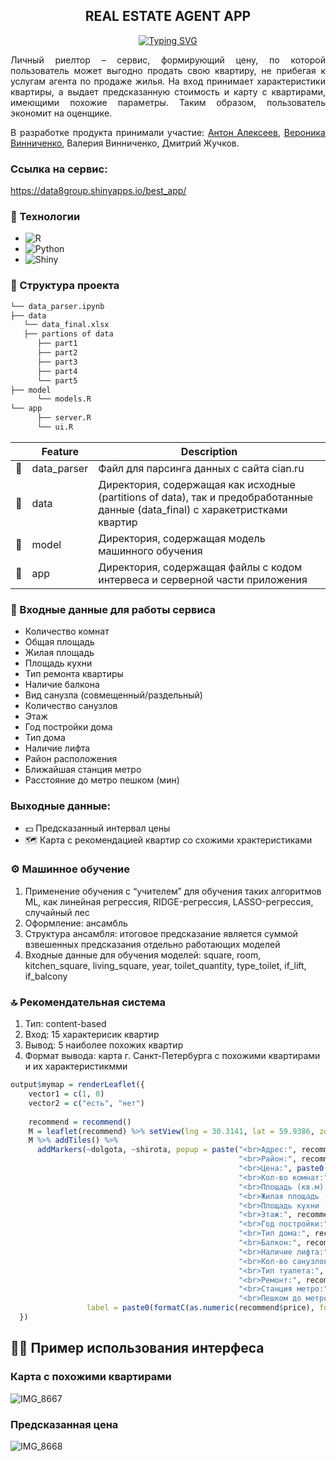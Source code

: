 <h2 align = center>REAL ESTATE AGENT APP</h2>
<p align = center><a href="https://git.io/typing-svg"><img src="https://readme-typing-svg.demolab.com?font=Pixelify+Sans&pause=1000&random=false&width=600&lines=%D0%A1%D0%B5%D1%80%D0%B2%D0%B8%D1%81+%D0%B4%D0%BB%D1%8F+%D0%BF%D1%80%D0%B5%D0%B4%D1%81%D0%BA%D0%B0%D0%B7%D0%B0%D0%BD%D0%B8%D1%8F+%D1%86%D0%B5%D0%BD%D1%8B+%D0%BF%D1%80%D0%BE%D0%B4%D0%B0%D0%B6%D0%B8+%D0%BA%D0%B2%D0%B0%D1%80%D1%82%D0%B8%D1%80%D1%8B" alt="Typing SVG" /></a></p>
<div align="justify">Личный риелтор – сервис, формирующий цену, по которой пользователь может выгодно продать свою квартиру, не прибегая к услугам агента по продаже жилья. На вход принимает характеристики квартиры, а выдает предсказанную стоимость и карту с квартирами, имеющими похожие параметры. Таким образом, пользователь экономит на оценщике.
  
В разработке продукта принимали участие: <a href = "https://github.com/jinAntonik"> Антон Алексеев</a>,  <a href = "https://github.com/veronikavinnichenko">Вероника Винниченко</a>, Валерия Винниченко, Дмитрий Жучков.</div>

### Ссылка на сервис: 
https://data8group.shinyapps.io/best_app/


### 🔧 Технологии

* ![R](https://img.shields.io/badge/R-276DC3?style=plastic&logo=r&logoColor=white)
* ![Python](https://img.shields.io/badge/Python%20-%20white?style=plastic&logo=python&logoColor=yellow&color=%234682B4)
* ![Shiny](https://img.shields.io/badge/Shiny-8A2BE2)


### 📂 Структура проекта

```sh
└── data_parser.ipynb
├── data
   └── data_final.xlsx
   ├── partions of data
      ├── part1
      ├── part2
      ├── part3
      ├── part4
      └── part5
├── model
      └── models.R
└── app
      ├── server.R
      └── ui.R
```
|    |   Feature         | Description |
|----|-------------------|---------------------------------------------------------------|
| 📄 | data_parser    | Файл для парсинга данных с сайта cian.ru
| 📔 | data  |Директория, содержащая как исходные (partitions of data), так и предобработанные данные (data_final) с харакетристками квартир  |
| 📔 | model  | Директория, содержащая модель машинного обучения|
| 📔 | app |  Директория, содержащая файлы с кодом интервеса и серверной части приложения |


### 💽 Входные данные для работы сервиса

* Количество комнат
* Общая площадь
* Жилая площадь
* Площадь кухни
* Тип ремонта квартиры
* Наличие балкона
* Вид санузла (совмещенный/раздельный)
* Количество санузлов
* Этаж
* Год постройки дома
* Тип дома
* Наличие лифта
* Район расположения
* Ближайшая станция метро
* Расстояние до метро пешком (мин)


### Выходные данные:

* 💵 Предсказанный интервал цены
* 🗺️ Карта с рекомендацией квартир со схожими храктеристиками

### ⚙️ Машинное обучение

<ol>
  <li>Применение обучения с “учителем” для обучения таких алгоритмов ML, как линейная регрессия, RIDGE-регрессия, LASSO-регрессия, случайный лес</li>
  <li>Оформление: ансамбль</li>
  <li>Структура ансамбля: итоговое предсказание является суммой взвешенных предсказания отдельно работающих моделей</li>
  <li>Входные данные для обучения моделей: square, room, kitchen_square, living_square, year, toilet_quantity, type_toilet, if_lift, if_balcony</li>
</ol>

### 🔝 Рекомендательная система
<ol>
  <li>Тип: content-based</li>
  <li>Вход: 15 характерисик квартир</li>
  <li>Вывод: 5 наиболее похожих квартир</li>
  <li>Формат вывода: карта г. Санкт-Петербурга с похожими квартирами и их характеристикмми</li>
</ol>

```r
output$mymap = renderLeaflet({
    vector1 = c(1, 0)
    vector2 = c("есть", "нет")
    
    recommend = recommend()
    M = leaflet(recommend) %>% setView(lng = 30.3141, lat = 59.9386, zoom = 10)
    M %>% addTiles() %>%
      addMarkers(~dolgota, ~shirota, popup = paste("<br>Адрес:", recommend$addr,
                                                   "<br>Район:", recommend$district,
                                                   "<br>Цена:", paste0(formatC(as.numeric(recommend$price), format="f", digits=0, big.mark="'"), " ₽"),
                                                   "<br>Кол-во комнат:", recommend$rooms,
                                                   "<br>Площадь (кв.м):", recommend$square,
                                                   "<br>Жилая площадь (кв.м):", recommend$living_square,
                                                   "<br>Площадь кухни (кв.м):", recommend$kitchen_square,
                                                   "<br>Этаж:", recommend$floor,
                                                   "<br>Год постройки:", recommend$year,
                                                   "<br>Тип дома:", recommend$housetype,
                                                   "<br>Балкон:", recommend$if_balcony,
                                                   "<br>Наличие лифта:", recommend$if_lift,
                                                   "<br>Кол-во санузлов:", recommend$toilet_quantity,
                                                   "<br>Тип туалета:", recommend$type_toilet,
                                                   "<br>Ремонт:", recommend$remont,
                                                   "<br>Станция метро:", recommend$subway_TRUE,
                                                   "<br>Пешком до метро (мин):", recommend$subway_dist_peshkom_TRUE),
                 label = paste0(formatC(as.numeric(recommend$price), format="f", digits=0, big.mark="'"), " ₽"))
  })
```

## 👩‍💻 Пример использования интерфеса

### Карта с похожими квартирами
![IMG_8667](https://github.com/veronikavinnichenko/bum-s-bucket/assets/127980580/e2d36a00-ffa1-42eb-bea3-5d4d7d81f4fc)

### Предсказанная цена
![IMG_8668](https://github.com/veronikavinnichenko/bum-s-bucket/assets/127980580/62a72b8a-d0dd-44d6-8a2c-2bb354c5191b)

